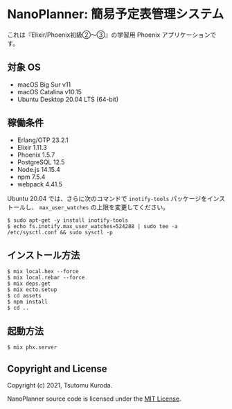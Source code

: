 # NanoPlanner: 簡易予定表管理システム

これは『Elixir/Phoenix初級②〜③』の学習用 Phoenix アプリケーションです。

## 対象 OS

* macOS Big Sur v11
* macOS Catalina v10.15
* Ubuntu Desktop 20.04 LTS (64-bit)

## 稼働条件

* Erlang/OTP 23.2.1
* Elixir 1.11.3
* Phoenix 1.5.7
* PostgreSQL 12.5
* Node.js 14.15.4
* npm 7.5.4
* webpack 4.41.5

Ubuntu 20.04 では、さらに次のコマンドで `inotify-tools` パッケージをインストールし、 `max_user_watches` の上限を変更してください。

```text
$ sudo apt-get -y install inotify-tools
$ echo fs.inotify.max_user_watches=524288 | sudo tee -a /etc/sysctl.conf && sudo sysctl -p
```

## インストール方法

```text
$ mix local.hex --force
$ mix local.rebar --force
$ mix deps.get
$ mix ecto.setup
$ cd assets
$ npm install
$ cd ..
```

## 起動方法

```text
$ mix phx.server
```

## Copyright and License

Copyright (c) 2021, Tsutomu Kuroda.

NanoPlanner source code is licensed under the [MIT License](LICENSE.md).

